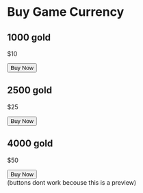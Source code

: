 
</head>
<body>
    <h1>Buy Game Currency</h1>
    <div class="currency-container">
        <div class="currency-item">
            <h2>1000 gold</h2>
            <p>$10</p>
            <button class="buy-btn">Buy Now</button>
        </div>
        <div class="currency-item">
            <h2>2500 gold</h2>
            <p>$25</p>
            <button class="buy-btn">Buy Now</button>
        </div>
        <div class="currency-item">
            <h2>4000 gold</h2>
            <p>$50</p>
            <button class="buy-btn">Buy Now</button>
        </div>
    </div>
    (buttons dont work becouse this is a preview)


